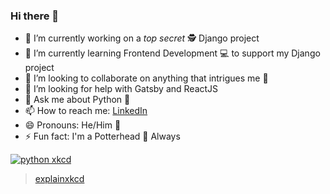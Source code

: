 ### Hi there 👋

<!--
**chttrjeankr/chttrjeankr** is a ✨ _special_ ✨ repository because its `README.md` (this file) appears on your GitHub profile.

Here are some ideas to get you started:
-->

- 🔭 I’m currently working on a _top secret_ :detective: Django project
- 🌱 I’m currently learning Frontend Development :computer: to support my Django project
- 👯 I’m looking to collaborate on anything that intrigues me :handshake:
- 🤔 I’m looking for help with Gatsby and ReactJS
- 💬 Ask me about Python :snake:
- 📫 How to reach me: [LinkedIn](https://www.linkedin.com/in/ankurchattopadhyay)
- 😄 Pronouns: He/Him :man:
- ⚡ Fun fact: I'm a Potterhead 🧙 Always

[![python xkcd](https://imgs.xkcd.com/comics/python.png)](https://xkcd.com/353/)
> [explainxkcd](https://www.explainxkcd.com/wiki/index.php/353:_Python)
